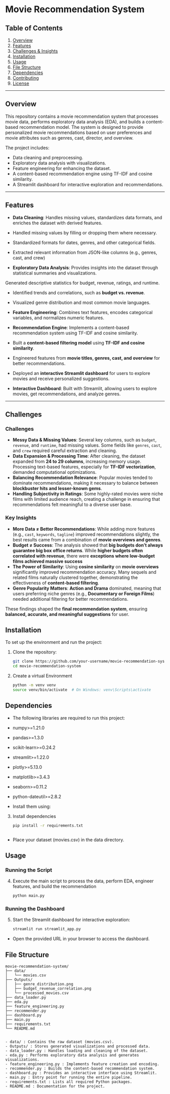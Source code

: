 # Movie Recommendation System

## Table of Contents
1. [Overview](#overview)
2. [Features](#features)
3. [Challenges & Insights](#challenges)
3. [Installation](#installation)
4. [Usage](#usage)
5. [File Structure](#file-structure)
6. [Dependencies](#dependencies)
7. [Contributing](#contributing)
8. [License](#license)

---

## Overview

This repository contains a movie recommendation system that processes movie data, performs exploratory data analysis (EDA), and builds a content-based recommendation model. The system is designed to provide personalized movie recommendations based on user preferences and movie attributes such as genres, cast, director, and overview.

The project includes:
- Data cleaning and preprocessing.
- Exploratory data analysis with visualizations.
- Feature engineering for enhancing the dataset.
- A content-based recommendation engine using TF-IDF and cosine similarity.
- A Streamlit dashboard for interactive exploration and recommendations.

---

## Features

- **Data Cleaning**: Handles missing values, standardizes data formats, and enriches the dataset with derived features.

- Handled missing values by filling or dropping them where necessary.  
- Standardized formats for dates, genres, and other categorical fields.  
- Extracted relevant information from JSON-like columns (e.g., genres, cast, and crew)


- **Exploratory Data Analysis**: Provides insights into the dataset through statistical summaries and visualizations.

 Generated descriptive statistics for budget, revenue, ratings, and runtime.  
- Identified trends and correlations, such as **budget vs. revenue**.  
- Visualized genre distribution and most common movie languages.


- **Feature Engineering**: Combines text features, encodes categorical variables, and normalizes numeric features.
 
- **Recommendation Engine**: Implements a content-based recommendation system using TF-IDF and cosine similarity.

- Built a **content-based filtering model** using **TF-IDF and cosine similarity**.  
- Engineered features from **movie titles, genres, cast, and overview** for better recommendations.  
- Deployed an **interactive Streamlit dashboard** for users to explore movies and receive personalized suggestions.  

- **Interactive Dashboard**: Built with Streamlit, allowing users to explore movies, get recommendations, and analyze genres.

---

## Challenges 

### Challenges  
- **Messy Data & Missing Values**: Several key columns, such as `budget`, `revenue`, and `runtime`, had missing values. Some fields like `genres`, `cast`, and `crew` required careful extraction and cleaning.  
- **Data Expansion & Processing Time**: After cleaning, the dataset expanded from **24 to 29 columns**, increasing memory usage. Processing text-based features, especially for **TF-IDF vectorization**, demanded computational optimizations.  
- **Balancing Recommendation Relevance**: Popular movies tended to dominate recommendations, making it necessary to balance between **blockbuster hits and lesser-known gems**.  
- **Handling Subjectivity in Ratings**: Some highly-rated movies were niche films with limited audience reach, creating a challenge in ensuring that recommendations felt meaningful to a diverse user base.  

### Key Insights  
- **More Data ≠ Better Recommendations**: While adding more features (e.g., `cast`, `keywords`, `tagline`) improved recommendations slightly, the best results came from a combination of **movie overviews and genres**.  
- **Budget ≠ Success**: The analysis showed that **big budgets don’t always guarantee big box office returns**. While **higher budgets often correlated with revenue**, there were **exceptions where low-budget films achieved massive success**  
- **The Power of Similarity**: Using **cosine similarity** on **movie overviews** significantly improved recommendation accuracy. Many sequels and related films naturally clustered together, demonstrating the effectiveness of **content-based filtering**.  
- **Genre Popularity Matters**: **Action and Drama** dominated, meaning that users preferring niche genres (e.g., **Documentary or Foreign Films**) needed additional filtering for better recommendations.  

These findings shaped the **final recommendation system**, ensuring **balanced, accurate, and meaningful suggestions** for user.


## Installation

To set up the environment and run the project:

1. Clone the repository:
   ```bash
   git clone https://github.com/your-username/movie-recommendation-system.git
   cd movie-recommendation-system

2. Create a virtual Environment 
   ```bash
   python -m venv venv
   source venv/bin/activate  # On Windows: venv\Scripts\activate

## Dependencies
- The following libraries are required to run this project:

- numpy>=1.21.0
- pandas>=1.3.0
- scikit-learn>=0.24.2
- streamlit>=1.22.0
- plotly>=5.13.0
- matplotlib>=3.4.3
- seaborn>=0.11.2
- python-dateutil>=2.8.2
- Install them using: 


3. Install dependencies
   ```bash
   pip install -r requirements.txt



- Place your dataset (movies.csv) in the data directory.

## Usage
### Running the Script
4. Execute the main script to process the data, perform EDA, engineer features, and build the recommendation  
   ```bash
   python main.py

### Running the Dashboard
5. Start the Streamlit dashboard for interactive exploration:
   ```bash
   streamlit run streamlit_app.py

- Open the provided URL in your browser to access the dashboard.

## File Structure 
```Structure
movie-recommendation-system/
├── data/
│   └── movies.csv
├── Outputs/
│   ├── genre_distribution.png
│   ├── budget_revenue_correlation.png
│   └── processed_movies.csv
├── data_loader.py
├── eda.py
├── feature_engineering.py
├── recommender.py
├── dashboard.py
├── main.py
├── requirements.txt
└── README.md


- data/ : Contains the raw dataset (movies.csv).
- Outputs/ : Stores generated visualizations and processed data.
- data_loader.py : Handles loading and cleaning of the dataset.
- eda.py : Performs exploratory data analysis and generates visualizations.
- feature_engineering.py : Implements feature creation and encoding.
- recommender.py : Builds the content-based recommendation system.
- dashboard.py : Provides an interactive interface using Streamlit.
- main.py : Entry point for running the entire pipeline.
- requirements.txt : Lists all required Python packages.
- README.md : Documentation for the project.







